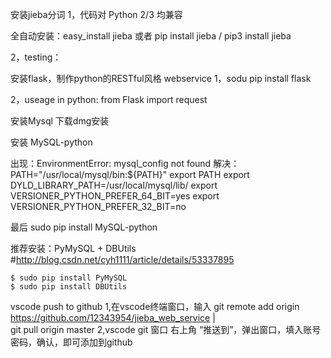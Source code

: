 

安装jieba分词
1，代码对 Python 2/3 均兼容

全自动安装：easy_install jieba 或者 pip install jieba / pip3 install jieba

2，testing：


安装flask，制作python的RESTful风格 webservice
1，sodu pip install flask

2，useage in python:
	from Flask import request


安装Mysql
下载dmg安装

安装	MySQL-python

出现：EnvironmentError: mysql_config not found
解决：
PATH="/usr/local/mysql/bin:${PATH}"
export PATH
export DYLD_LIBRARY_PATH=/usr/local/mysql/lib/
export VERSIONER_PYTHON_PREFER_64_BIT=yes
export VERSIONER_PYTHON_PREFER_32_BIT=no

最后
sudo pip install MySQL-python


推荐安装：PyMySQL + DBUtils
#http://blog.csdn.net/cyh1111/article/details/53337895

	$ sudo pip install PyMySQL
	$ sudo pip install DBUtils

vscode push to github
1,在vscode终端窗口，输入
git remote add origin https://github.com/12343954/jieba_web_service |\
git pull origin master
2,vscode git 窗口 右上角 “推送到”，弹出窗口，填入账号密码，确认，即可添加到github










